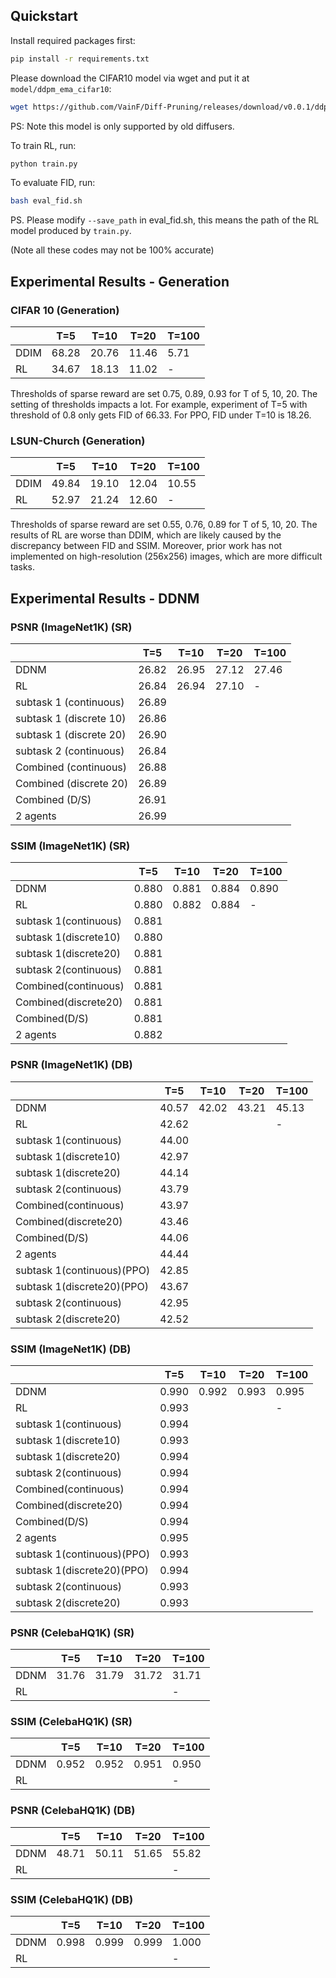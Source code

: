 ## Quickstart

Install required packages first:
```bash
pip install -r requirements.txt
```

Please download the CIFAR10 model via wget and put it at `model/ddpm_ema_cifar10`:
```bash
wget https://github.com/VainF/Diff-Pruning/releases/download/v0.0.1/ddpm_ema_cifar10.zip
```
PS: Note this model is only supported by old diffusers.

To train RL, run:
```python
python train.py
```

To evaluate FID, run:
```bash
bash eval_fid.sh
```
PS. Please modify `--save_path` in eval_fid.sh, this means the path of the RL model produced by `train.py`.

(Note all these codes may not be 100% accurate)

## Experimental Results - Generation

### CIFAR 10 (Generation)
| | T=5 | T=10 | T=20 | T=100|
| --- | --- | --- | --- | --- |
| DDIM |68.28|20.76|11.46|5.71|
| RL   |34.67|18.13|11.02|-|

Thresholds of sparse reward are set 0.75, 0.89, 0.93 for T of 5, 10, 20.
The setting of thresholds impacts a lot. For example, experiment of T=5 with threshold of 0.8 only gets FID of 66.33.
For PPO, FID under T=10 is 18.26.

### LSUN-Church (Generation)
| | T=5 | T=10 | T=20 | T=100|
| --- | --- | --- | --- | --- |
| DDIM |49.84|19.10 |12.04|10.55|
| RL   |52.97|21.24|12.60|-|

Thresholds of sparse reward are set 0.55, 0.76, 0.89 for T of 5, 10, 20.
The results of RL are worse than DDIM, which are likely caused by the discrepancy between FID and SSIM.
Moreover, prior work has not implemented on high-resolution (256x256) images, which are more difficult tasks.

## Experimental Results - DDNM 

### PSNR (ImageNet1K) (SR) 
|               | T=5  | T=10 | T=20 | T=100 |
|---------------|------|------|------|-------|
| DDNM          | 26.82| 26.95| 27.12| 27.46 |
| RL            | 26.84| 26.94| 27.10| -     |
| subtask 1 (continuous) | 26.89|      |      |       |
| subtask 1 (discrete 10) | 26.86|      |      |       |
| subtask 1 (discrete 20) | 26.90|      |      |       |
| subtask 2 (continuous) | 26.84|      |      |       |
| Combined (continuous) | 26.88|      |      |       |
| Combined (discrete 20) | 26.89|      |      |       |
| Combined (D/S) | 26.91|      |      |       |
| 2 agents      | 26.99|      |      |       |



### SSIM (ImageNet1K) (SR) 
| | T=5 | T=10 | T=20 | T=100|
| --- | --- | --- | --- | --- |
| DDNM |0.880|0.881|0.884|0.890|
| RL   |0.880|0.882|0.884|-|
|subtask 1(continuous)|0.881||||
|subtask 1(discrete10)|0.880||||
|subtask 1(discrete20)|0.881||||
|subtask 2(continuous)|0.881||||
|Combined(continuous)|0.881||||
|Combined(discrete20)|0.881||||
|Combined(D/S)|0.881||||
|2 agents|0.882||||

### PSNR (ImageNet1K) (DB) 
| | T=5 | T=10 | T=20 | T=100|
| --- | --- | --- | --- | --- |
| DDNM |40.57|42.02|43.21|45.13|
| RL   |42.62|||-|
|subtask 1(continuous)|44.00||||
|subtask 1(discrete10)|42.97||||
|subtask 1(discrete20)|44.14||||
|subtask 2(continuous)|43.79||||
|Combined(continuous)|43.97||||
|Combined(discrete20)|43.46||||
|Combined(D/S)|44.06||||
|2 agents|44.44||||
|subtask 1(continuous)(PPO)|42.85||||
|subtask 1(discrete20)(PPO)|43.67||||
|subtask 2(continuous)|42.95||||
|subtask 2(discrete20)|42.52||||


### SSIM (ImageNet1K) (DB) 
| | T=5 | T=10 | T=20 | T=100|
| --- | --- | --- | --- | --- |
| DDNM |0.990|0.992|0.993|0.995|
| RL   |0.993|||-|
|subtask 1(continuous)|0.994||||
|subtask 1(discrete10)|0.993||||
|subtask 1(discrete20)|0.994||||
|subtask 2(continuous)|0.994||||
|Combined(continuous)|0.994||||
|Combined(discrete20)|0.994||||
|Combined(D/S)|0.994||||
|2 agents|0.995||||
|subtask 1(continuous)(PPO)|0.993||||
|subtask 1(discrete20)(PPO)|0.994||||
|subtask 2(continuous)|0.993||||
|subtask 2(discrete20)|0.993||||


### PSNR (CelebaHQ1K) (SR) 
| | T=5 | T=10 | T=20 | T=100|
| --- | --- | --- | --- | --- |
| DDNM |31.76|31.79|31.72|31.71|
| RL   | | | |-|

### SSIM (CelebaHQ1K) (SR) 
| | T=5 | T=10 | T=20 | T=100|
| --- | --- | --- | --- | --- |
| DDNM |0.952|0.952|0.951|0.950|
| RL   | | | |-|

### PSNR (CelebaHQ1K) (DB) 
| | T=5 | T=10 | T=20 | T=100|
| --- | --- | --- | --- | --- |
| DDNM |48.71|50.11|51.65|55.82|
| RL   | | | |-|

### SSIM (CelebaHQ1K) (DB) 
| | T=5 | T=10 | T=20 | T=100|
| --- | --- | --- | --- | --- |
| DDNM |0.998|0.999|0.999|1.000|
| RL   | | | |-|
